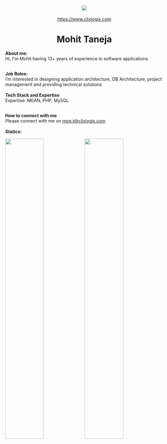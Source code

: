 <h1 align="center">
   <a>
    <img src="https://clixlogix.org/clixlogixlogo.jpeg"> </a>
</h1>
<p align="center">
    <a href="https://www.clixlogix.com/">
     https://www.clixlogix.com   
</a>
</p>
<h1 align="center">
  <b>Mohit Taneja</b>
</h1>
<b> About me:</b>
</br>
Hi, I'm Mohit having 13+ years of experience in software applications
</br>
</br>

<b>Job Roles:</b>
<br>
I’m interested in designing application architecture, DB Architecture, project management and providing technical solutions
</br>
</br>
<b>Tech Stack and Expertise</b></br>
Expertise: MEAN, PHP, MySQL
</br>
</br>

<b>How to connect with me</b>
</br>
Please connect with me on  <a style="color: blue;" href="https://www.clixlogix.com/contact-us/">moe.t@clixlogix.com</a>
</br>
</br>
<b>Statics:</b>
<p align="left">
  <img width="49.5%" src="https://github-readme-stats.vercel.app/api?username=mohitclix&show_icons=true&theme=gruvbox&hide_border=true" />
    <img width="49.5%" src="https://github-readme-streak-stats.herokuapp.com/?user=mohitclix&theme=gruvbox&hide_border=true" />
</p>
<br>


